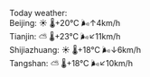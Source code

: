 Today weather:  
Beijing: ☀️   🌡️+20°C 🌬️↑4km/h  
Tianjin: ⛅️  🌡️+23°C 🌬️↙11km/h  
Shijiazhuang: ☀️   🌡️+18°C 🌬️↓6km/h  
Tangshan: ⛅️  🌡️+18°C 🌬️↙10km/h  
